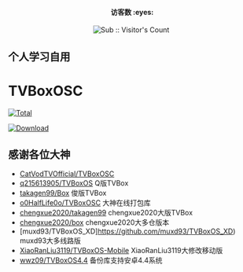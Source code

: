 <h4 align="center">访客数 :eyes:</h4>

<p align="center">
<img  src="https://profile-counter.glitch.me/TV_Actions/count.svg" alt="Sub :: Visitor's Count" />
 <img width=0 height=0 src="https://profile-counter.glitch.me/wwz09/count.svg" alt="wwz09:: Visitor's Count" />
</p>


## 个人学习自用

# TVBoxOSC

[![Total](https://shields.io/github/downloads/wwz09/TV_Actions/total?logo=Bookmeter&label=releases&logoColor=yellow&color=yellow)](https://github.com/wwz09/TV_Actions/releases)

[![Download](https://img.shields.io/github/v/release/wwz09/TV_Actions?color=orange&logoColor=orange&label=Download&logo=DocuSign)](https://github.com/wwz09/TV_Actions/releases/latest) 


## 感谢各位大神

- [CatVodTVOfficial/TVBoxOSC](https://github.com/CatVodTVOfficial/TVBoxOSC) 
- [q215613905/TVBoxOS](https://github.com/q215613905/TVBoxOS)  Q版TVBox
- [takagen99/Box](https://github.com/takagen99/Box)  俊版TVBox
- [o0HalfLife0o/TVBoxOSC](https://github.com/o0HalfLife0o/TVBoxOSC)   大神在线打包库
- [chengxue2020/takagen99](https://github.com/chengxue2020/takagen99)  chengxue2020大版TVBox
- [chengxue2020/box](https://github.com/chengxue2020/box)  chengxue2020大多仓版本
- [muxd93/TVBoxOS_XD]https://github.com/muxd93/TVBoxOS_XD)  muxd93大多线路版
- [XiaoRanLiu3119/TVBoxOS-Mobile](https://github.com/XiaoRanLiu3119/TVBoxOS-Mobile) XiaoRanLiu3119大修改移动版
- [wwz09/TVBoxOS4.4](https://github.com/wwz09/TVBoxOS4.4)  备份库支持安卓4.4系统

